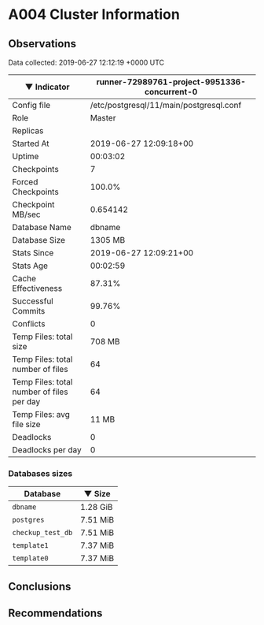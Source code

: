 # A004 Cluster Information #

## Observations ##
Data collected: 2019-06-27 12:12:19 +0000 UTC  

|&#9660;&nbsp;Indicator | runner-72989761-project-9951336-concurrent-0 |
|--------|-------|
|Config file |/etc/postgresql/11/main/postgresql.conf|
|Role |Master|
|Replicas ||
|Started At |2019-06-27&nbsp;12:09:18+00|
|Uptime |00:03:02|
|Checkpoints |7|
|Forced Checkpoints |100.0%|
|Checkpoint MB/sec |0.654142|
|Database Name |dbname|
|Database Size |1305&nbsp;MB|
|Stats Since |2019-06-27&nbsp;12:09:21+00|
|Stats Age |00:02:59|
|Cache Effectiveness |87.31%|
|Successful Commits |99.76%|
|Conflicts |0|
|Temp Files: total size |708&nbsp;MB|
|Temp Files: total number of files |64|
|Temp Files: total number of files per day |64|
|Temp Files: avg file size |11&nbsp;MB|
|Deadlocks |0|
|Deadlocks per day |0|


### Databases sizes ###

| Database | &#9660;&nbsp;Size |
|----------|--------|
| `dbname` | 1.28&nbsp;GiB |
| `postgres` | 7.51&nbsp;MiB |
| `checkup_test_db` | 7.51&nbsp;MiB |
| `template1` | 7.37&nbsp;MiB |
| `template0` | 7.37&nbsp;MiB |


## Conclusions ##


## Recommendations ##

